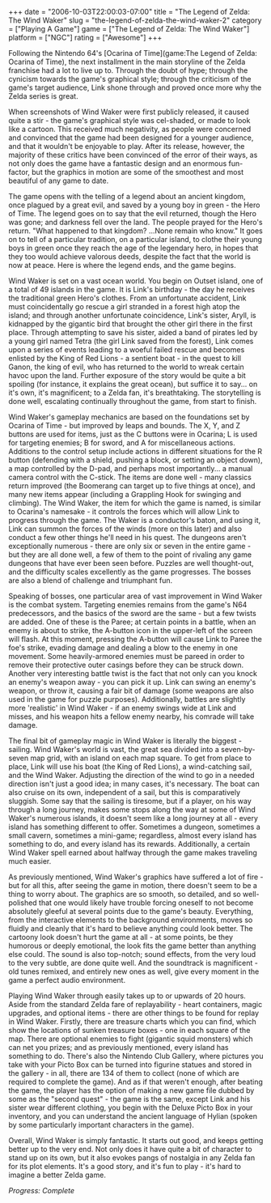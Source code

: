+++
date = "2006-10-03T22:00:03-07:00"
title = "The Legend of Zelda: The Wind Waker"
slug = "the-legend-of-zelda-the-wind-waker-2"
category = ["Playing A Game"]
game = ["The Legend of Zelda: The Wind Waker"]
platform = ["NGC"]
rating = ["Awesome"]
+++

Following the Nintendo 64's [Ocarina of Time](game:The Legend of Zelda: Ocarina of Time), the next installment in the main storyline of the Zelda franchise had a lot to live up to. Through the doubt of hype; through the cynicism towards the game's graphical style; through the criticism of the game's target audience, Link shone through and proved once more why the Zelda series is great.

When screenshots of Wind Waker were first publicly released, it caused quite a stir - the game's graphical style was cel-shaded, or made to look like a cartoon. This received much negativity, as people were concerned and convinced that the game had been designed for a younger audience, and that it wouldn't be enjoyable to play. After its release, however, the majority of these critics have been convinced of the error of their ways, as not only does the game have a fantastic design and an enormous fun-factor, but the graphics in motion are some of the smoothest and most beautiful of any game to date.

The game opens with the telling of a legend about an ancient kingdom, once plagued by a great evil, and saved by a young boy in green - the Hero of Time. The legend goes on to say that the evil returned, though the Hero was gone; and darkness fell over the land. The people prayed for the Hero's return. "What happened to that kingdom? ...None remain who know." It goes on to tell of a particular tradition, on a particular island, to clothe their young boys in green once they reach the age of the legendary hero, in hopes that they too would achieve valorous deeds, despite the fact that the world is now at peace. Here is where the legend ends, and the game begins.

Wind Waker is set on a vast ocean world. You begin on Outset island, one of a total of 49 islands in the game. It is Link's birthday - the day he receives the traditional green Hero's clothes. From an unfortunate accident, Link must coincidentally go rescue a girl stranded in a forest high atop the island; and through another unfortunate coincidence, Link's sister, Aryll, is kidnapped by the gigantic bird that brought the other girl there in the first place. Through attempting to save his sister, aided a band of pirates led by a young girl named Tetra (the girl Link saved from the forest), Link comes upon a series of events leading to a woeful failed rescue and becomes enlisted by the King of Red Lions - a sentient boat - in the quest to kill Ganon, the king of evil, who has returned to the world to wreak certain havoc upon the land. Further exposure of the story would be quite a bit spoiling (for instance, it explains the great ocean), but suffice it to say... on it's own, it's magnificent; to a Zelda fan, it's breathtaking. The storytelling is done well, escalating continually throughout the game, from start to finish.

Wind Waker's gameplay mechanics are based on the foundations set by Ocarina of Time - but improved by leaps and bounds. The X, Y, and Z buttons are used for items, just as the C buttons were in Ocarina; L is used for targeting enemies; B for sword, and A for miscellaneous actions. Additions to the control setup include actions in different situations for the R button (defending with a shield, pushing a block, or setting an object down), a map controlled by the D-pad, and perhaps most importantly... a manual camera control with the C-stick. The items are done well - many classics return improved (the Boomerang can target up to five things at once), and many new items appear (including a Grappling Hook for swinging and climbing). The Wind Waker, the item for which the game is named, is similar to Ocarina's namesake - it controls the forces which will allow Link to progress through the game. The Waker is a conductor's baton, and using it, Link can summon the forces of the winds (more on this later) and also conduct a few other things he'll need in his quest. The dungeons aren't exceptionally numerous - there are only six or seven in the entire game - but they are all done well, a few of them to the point of rivaling any game dungeons that have ever been seen before. Puzzles are well thought-out, and the difficulty scales excellently as the game progresses. The bosses are also a blend of challenge and triumphant fun.

Speaking of bosses, one particular area of vast improvement in Wind Waker is the combat system. Targeting enemies remains from the game's N64 predecessors, and the basics of the sword are the same - but a few twists are added. One of these is the Paree; at certain points in a battle, when an enemy is about to strike, the A-button icon in the upper-left of the screen will flash. At this moment, pressing the A-button will cause Link to Paree the foe's strike, evading damage and dealing a blow to the enemy in one movement. Some heavily-armored enemies must be pareed in order to remove their protective outer casings before they can be struck down. Another very interesting battle twist is the fact that not only can you knock an enemy's weapon away - you can pick it up. Link can swing an enemy's weapon, or throw it, causing a fair bit of damage (some weapons are also used in the game for puzzle purposes). Additionally, battles are slightly more 'realistic' in Wind Waker - if an enemy swings wide at Link and misses, and his weapon hits a fellow enemy nearby, his comrade will take damage.

The final bit of gameplay magic in Wind Waker is literally the biggest - sailing. Wind Waker's world is vast, the great sea divided into a seven-by-seven map grid, with an island on each map square. To get from place to place, Link will use his boat (the King of Red Lions), a wind-catching sail, and the Wind Waker. Adjusting the direction of the wind to go in a needed direction isn't just a good idea; in many cases, it's necessary. The boat can also cruise on its own, independent of a sail, but this is comparatively sluggish. Some say that the sailing is tiresome, but if a player, on his way through a long journey, makes some stops along the way at some of Wind Waker's numerous islands, it doesn't seem like a long journey at all - every island has something different to offer. Sometimes a dungeon, sometimes a small cavern, sometimes a mini-game; regardless, almost every island has something to do, and every island has its rewards. Additionally, a certain Wind Waker spell earned about halfway through the game makes traveling much easier.

As previously mentioned, Wind Waker's graphics have suffered a lot of fire - but for all this, after seeing the game in motion, there doesn't seem to be a thing to worry about. The graphics are so smooth, so detailed, and so well-polished that one would likely have trouble forcing oneself to not become absolutely gleeful at several points due to the game's beauty. Everything, from the interactive elements to the background environments, moves so fluidly and cleanly that it's hard to believe anything could look better. The cartoony look doesn't hurt the game at all - at some points, be they humorous or deeply emotional, the look fits the game better than anything else could. The sound is also top-notch; sound effects, from the very loud to the very subtle, are done quite well. And the soundtrack is magnificent - old tunes remixed, and entirely new ones as well, give every moment in the game a perfect audio environment.

Playing Wind Waker through easily takes up to or upwards of 20 hours. Aside from the standard Zelda fare of replayability - heart containers, magic upgrades, and optional items - there are other things to be found for replay in Wind Waker. Firstly, there are treasure charts which you can find, which show the locations of sunken treasure boxes - one in each square of the map. There are optional enemies to fight (gigantic squid monsters) which can net you prizes; and as previously mentioned, every island has something to do. There's also the Nintendo Club Gallery, where pictures you take with your Picto Box can be turned into figurine statues and stored in the gallery - in all, there are 134 of them to collect (none of which are required to complete the game). And as if that weren't enough, after beating the game, the player has the option of making a new game file dubbed by some as the "second quest" - the game is the same, except Link and his sister wear different clothing, you begin with the Deluxe Picto Box in your inventory, and you can understand the ancient language of Hylian (spoken by some particularly important characters in the game).

Overall, Wind Waker is simply fantastic. It starts out good, and keeps getting better up to the very end. Not only does it have quite a bit of character to stand up on its own, but it also evokes pangs of nostalgia in any Zelda fan for its plot elements. It's a good story, and it's fun to play - it's hard to imagine a better Zelda game.

<i>Progress: Complete</i>